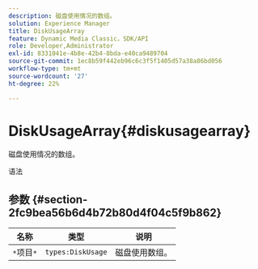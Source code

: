 ```yaml
---
description: 磁盘使用情况的数组。
solution: Experience Manager
title: DiskUsageArray
feature: Dynamic Media Classic，SDK/API
role: Developer,Administrator
exl-id: 8331041e-4b8e-42b4-8bda-e40ca9489704
source-git-commit: 1ec8b59f442eb96c6c3f5f1405d57a38a86bd056
workflow-type: tm+mt
source-wordcount: '27'
ht-degree: 22%

---
```


# DiskUsageArray{#diskusagearray}

磁盘使用情况的数组。

语法

## 参数 {#section-2fc9bea56b6d4b72b80d4f04c5f9b862}

| 名称 | 类型 | 说明 |
|---|---|---|
| `*`项目`*` | `types:DiskUsage` | 磁盘使用数组。 |
